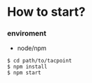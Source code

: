 # How to start?

### enviroment

- node/npm

```
$ cd path/to/tacpoint
$ npm install 
$ npm start
```
